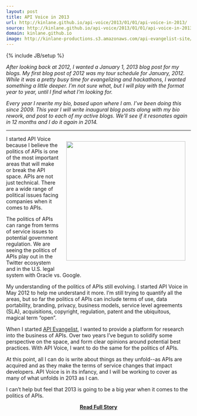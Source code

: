 ```yaml
---
layout: post
title: API Voice in 2013
url: http://kinlane.github.io/api-voice/2013/01/01/api-voice-in-2013/
source: http://kinlane.github.io/api-voice/2013/01/01/api-voice-in-2013/
domain: kinlane.github.io
image: http://kinlane-productions.s3.amazonaws.com/api-evangelist-site/blog/Tag-Cloud-API-Voice.png
---
```

{% include JB/setup %}<p><p><em>After looking back at 2012, I wanted a January 1, 2013 blog post for my blogs.  My first blog post of 2012 was my tour schedule for January, 2012.  While it was a pretty busy time for evangelizing and hackathons, I wanted something a little deeper.  I&rsquo;m not sure what, but I will play with the format year to year, until I find what I&rsquo;m looking for.</em></p>
<p><em>Every year I rewrite my bio, based upon where I am.  I&rsquo;ve been doing this since 2009.   This year I will write inaugural blog posts along with my bio rework, and post to each of my active blogs.  We&rsquo;ll see if it resonates again in 12 months and I do it again in 2014.</em></p>
<hr />
<p><img style="padding: 15px;" src="https://s3.amazonaws.com/kinlane-productions/api-voice/Tag-Cloud-API-Voice.png" alt="" width="325" align="right" /></p>
<p>I started API Voice because I believe the politics of APIs is one of the most important areas that will make or break the API space.  APIs are not just technical.  There are a wide range of political issues facing companies when it comes to APIs.</p>
<p>The politics of APIs can range from terms of service issues to potential government regulation.  We are seeing the politics of APIs play out in the Twitter ecosystem and in the U.S. legal system with Oracle vs. Google.</p>
<p>My understanding of the politics of APIs still evolving.  I started API Voice in May 2012 to help me understand it more.  I&rsquo;m still trying to quantify all the areas, but so far the politics of APIs can include terms of use, data portability, branding, privacy, business models, service level agreements (SLA), acquisitions, copyright, regulation, patent and the ubiquitous, magical term &ldquo;open&rdquo;.</p>
<p>When I started <a title="API Evangelist" href="http://apievangelist.com">API Evangelist</a>, I wanted to provide a platform for research into the business of APIs.  Over two years I&rsquo;ve begun to solidify some perspective on the space, and form clear opinions around potential best practices.  With API Voice, I want to do the same for the politics of APIs.</p>
<p>At this point, all I can do is write about things as they unfold--as APIs are acquired and as they make the terms of service changes that impact developers.  API Voice is in its infancy, and I will be working to cover as many of what unfolds in 2013 as I can.</p>
<p>I can&rsquo;t help but feel that 2013 is going to be a big year when it comes to the politics of APIs.</p></p>
<center><p><a href="http://kinlane.github.io/api-voice/2013/01/01/api-voice-in-2013/" style='padding:25px; font-sze:18px; font-weight: bold;'>Read Full Story</a></p></center>
